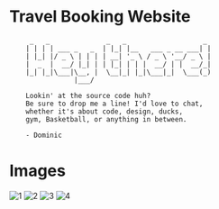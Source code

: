 
# Travel Booking Website


         _   _              _   _                   _
        | | | | ___ _   _  | |_| |__   ___ _ __ ___| |
        | |_| |/ _ \ | | | | __| '_ \ / _ \ '__/ _ \ |
        |  _  |  __/ |_| | | |_| | | |  __/ | |  __/_|
        |_| |_|\___|\__, |  \__|_| |_|\___|_|  \___(_)
                    |___/

        Lookin' at the source code huh?
        Be sure to drop me a line! I'd love to chat,
        whether it's about code, design, ducks,
        gym, Basketball, or anything in between.

        - Dominic

       
# Images
![1](https://github.com/Demenico14/Travel-Website/assets/130894590/a79297f1-42d6-4630-8667-d8f79f2c1fb8)
![2](https://github.com/Demenico14/Travel-Website/assets/130894590/a44f6651-138e-46f0-b71a-064e23c16e14)
![3](https://github.com/Demenico14/Travel-Website/assets/130894590/b37816c1-fa36-4328-b030-92f9461d0366)
![4](https://github.com/Demenico14/Travel-Website/assets/130894590/54a1f77f-d00f-4a8e-b6be-71f24a023557)
